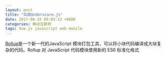 ```yaml
---
layout: post
title: "实践Underscore.js"
date: 2017-08-15 09:03:13 +0800
categories: 移动互联网
tags: Vue.js javascript web mobile
---
```


[Rollup](http://www.rollupjs.com)是一个新一代的JavaScript 模块打包工具，可以将小块代码编译成大块复杂的代码。Rollup 对 JavaScript 代码模块使用新的 ES6 标准化格式